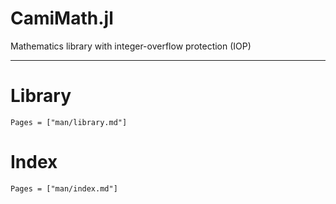 # CamiMath.jl

Mathematics library with integer-overflow protection (IOP)

---

# Library

```@contents
Pages = ["man/library.md"]
```

# Index

```@contents
Pages = ["man/index.md"]
```